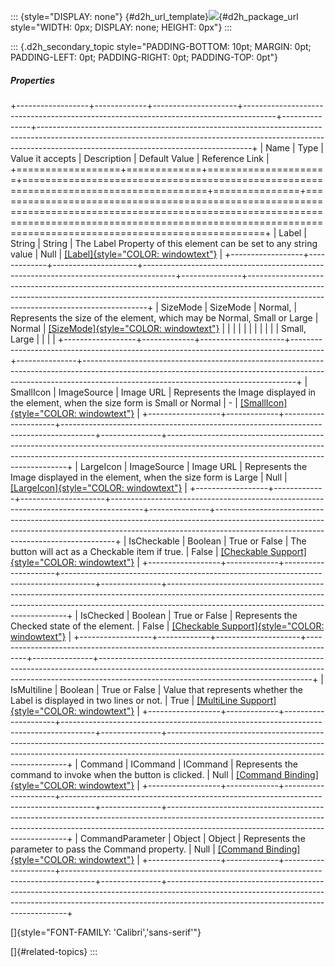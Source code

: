 ::: {style="DISPLAY: none"}
[](ms-xhelp:///?Id=d2h_url_template){#d2h_url_template}![](!package_url!){#d2h_package_url style="WIDTH: 0px; DISPLAY: none; HEIGHT: 0px"}
:::

::: {.d2h_secondary_topic style="PADDING-BOTTOM: 10pt; MARGIN: 0pt; PADDING-LEFT: 0pt; PADDING-RIGHT: 0pt; PADDING-TOP: 0pt"}
##### Properties

+------------------+-------------+---------------------+--------------------------------------------------------------------------------------+---------------+-----------------------------------------------------------------------------------------------------------------------------------------------------------------------------------------------------------------+
| Name             | Type        | Value it accepts    | Description                                                                          | Default Value | Reference Link                                                                                                                                                                                                  |
+==================+=============+=====================+======================================================================================+===============+=================================================================================================================================================================================================================+
| Label            | String      | String              | The Label Property of this element can be set to any string value                    | Null          | [[Label]{style="COLOR: windowtext"}](../../../../../../../../Documents%20and%20Settings/riaj/Desktop/styling%20for%20ui%20silverlight/tools%20silverlight/tools%20part%202.docx#_Setting_Label)                 |
+------------------+-------------+---------------------+--------------------------------------------------------------------------------------+---------------+-----------------------------------------------------------------------------------------------------------------------------------------------------------------------------------------------------------------+
| SizeMode         | SizeMode    | Normal,             | Represents the size of the element, which may be Normal, Small or Large              | Normal        | [[SizeMode]{style="COLOR: windowtext"}](../../../../../../../../Documents%20and%20Settings/riaj/Desktop/styling%20for%20ui%20silverlight/tools%20silverlight/tools%20part%202.docx#_Setting_Size_Mode_4)        |
|                  |             |                     |                                                                                      |               |                                                                                                                                                                                                                 |
|                  |             | Small,        Large |                                                                                      |               |                                                                                                                                                                                                                 |
+------------------+-------------+---------------------+--------------------------------------------------------------------------------------+---------------+-----------------------------------------------------------------------------------------------------------------------------------------------------------------------------------------------------------------+
| SmallIcon        | ImageSource | Image URL           | Represents the Image displayed in the element, when the size form is Small or Normal | \-            | [[SmallIcon]{style="COLOR: windowtext"}](../../../../../../../../Documents%20and%20Settings/riaj/Desktop/styling%20for%20ui%20silverlight/tools%20silverlight/tools%20part%202.docx#_Setting_Image)             |
+------------------+-------------+---------------------+--------------------------------------------------------------------------------------+---------------+-----------------------------------------------------------------------------------------------------------------------------------------------------------------------------------------------------------------+
| LargeIcon        | ImageSource | Image URL           | Represents the Image displayed in the element, when the size form is Large           | Null          | [[LargeIcon]{style="COLOR: windowtext"}](../../../../../../../../Documents%20and%20Settings/riaj/Desktop/styling%20for%20ui%20silverlight/tools%20silverlight/tools%20part%202.docx#_Setting_Image)             |
+------------------+-------------+---------------------+--------------------------------------------------------------------------------------+---------------+-----------------------------------------------------------------------------------------------------------------------------------------------------------------------------------------------------------------+
| IsCheckable      | Boolean     | True or False       | The button will act as a Checkable item if true.                                     | False         | [[Checkable Support]{style="COLOR: windowtext"}](../../../../../../../../Documents%20and%20Settings/riaj/Desktop/styling%20for%20ui%20silverlight/tools%20silverlight/tools%20part%202.docx#_Checkable_Support) |
+------------------+-------------+---------------------+--------------------------------------------------------------------------------------+---------------+-----------------------------------------------------------------------------------------------------------------------------------------------------------------------------------------------------------------+
| IsChecked        | Boolean     | True or False       | Represents the Checked state of the element.                                         | False         | [[Checkable Support]{style="COLOR: windowtext"}](../../../../../../../../Documents%20and%20Settings/riaj/Desktop/styling%20for%20ui%20silverlight/tools%20silverlight/tools%20part%202.docx#_Checkable_Support) |
+------------------+-------------+---------------------+--------------------------------------------------------------------------------------+---------------+-----------------------------------------------------------------------------------------------------------------------------------------------------------------------------------------------------------------+
| IsMultiline      | Boolean     | True or False       | Value that represents whether the Label is displayed in two lines or not.            | True          | [[MultiLine Support]{style="COLOR: windowtext"}](../../../../../../../../Documents%20and%20Settings/riaj/Desktop/styling%20for%20ui%20silverlight/tools%20silverlight/tools%20part%202.docx#_Multi_Line)        |
+------------------+-------------+---------------------+--------------------------------------------------------------------------------------+---------------+-----------------------------------------------------------------------------------------------------------------------------------------------------------------------------------------------------------------+
| Command          | ICommand    | ICommand            | Represents the command to invoke when the button is clicked.                         | Null          | [[Command Binding]{style="COLOR: windowtext"}](../../../../../../../../Documents%20and%20Settings/riaj/Desktop/styling%20for%20ui%20silverlight/tools%20silverlight/tools%20part%202.docx#_Command_Binding)     |
+------------------+-------------+---------------------+--------------------------------------------------------------------------------------+---------------+-----------------------------------------------------------------------------------------------------------------------------------------------------------------------------------------------------------------+
| CommandParameter | Object      | Object              | Represents the parameter to pass the Command property.                               | Null          | [[Command Binding]{style="COLOR: windowtext"}](../../../../../../../../Documents%20and%20Settings/riaj/Desktop/styling%20for%20ui%20silverlight/tools%20silverlight/tools%20part%202.docx#_Command_Binding)     |
+------------------+-------------+---------------------+--------------------------------------------------------------------------------------+---------------+-----------------------------------------------------------------------------------------------------------------------------------------------------------------------------------------------------------------+

[]{style="FONT-FAMILY: 'Calibri','sans-serif'"} 

[]{#related-topics}
:::
